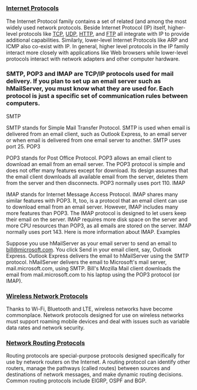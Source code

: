 #
### [Internet Protocols]()
The Internet Protocol family contains a set of related (and among the most widely used network protocols. Beside Internet Protocol (IP) itself, higher-level protocols like [TCP](), [UDP](), [HTTP](), and [FTP]() all integrate with IP to provide additional capabilities. Similarly, lower-level Internet Protocols like ARP and ICMP also co-exist with IP. In general, higher level protocols in the IP family interact more closely with applications like Web browsers while lower-level protocols interact with network adapters and other computer hardware.


### SMTP, POP3 and IMAP are TCP/IP protocols used for mail delivery. If you plan to set up an email server such as hMailServer, you must know what they are used for. Each protocol is just a specific set of communication rules between computers.
SMTP

SMTP stands for Simple Mail Transfer Protocol. SMTP is used when email is delivered from an email client, such as Outlook Express, to an email server or when email is delivered from one email server to another. SMTP uses port 25.
POP3

POP3 stands for Post Office Protocol. POP3 allows an email client to download an email from an email server. The POP3 protocol is simple and does not offer many features except for download. Its design assumes that the email client downloads all available email from the server, deletes them from the server and then disconnects. POP3 normally uses port 110.
IMAP

IMAP stands for Internet Message Access Protocol. IMAP shares many similar features with POP3. It, too, is a protocol that an email client can use to download email from an email server. However, IMAP includes many more features than POP3. The IMAP protocol is designed to let users keep their email on the server. IMAP requires more disk space on the server and more CPU resources than POP3, as all emails are stored on the server. IMAP normally uses port 143. Here is more information about IMAP.
Examples

Suppose you use hMailServer as your email server to send an email to bill@microsoft.com.
You click Send in your email client, say, Outlook Express.
Outlook Express delivers the email to hMailServer using the SMTP protocol.
hMailServer delivers the email to Microsoft's mail server, mail.microsoft.com, using SMTP.
Bill's Mozilla Mail client downloads the email from mail.microsoft.com to his laptop using the POP3 protocol (or IMAP).



### [Wireless Network Protocols]()

Thanks to Wi-Fi, Bluetooth and LTE, wireless networks have become commonplace. Network protocols designed for use on wireless networks must support roaming mobile devices and deal with issues such as variable data rates and network security.

### [Network Routing Protocols]()

Routing protocols are special-purpose protocols designed specifically for use by network routers on the Internet. A routing protocol can identify other routers, manage the pathways (called routes) between sources and destinations of network messages, and make dynamic routing decisions. Common routing protocols include EIGRP, OSPF and BGP.

### []()
### []()

